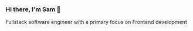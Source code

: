 ### Hi there, I'm Sam 👋 
Fullstack software engineer with a primary focus on Frontend development

<!--
**samtmorgan/samtmorgan** is a ✨ _special_ ✨ repository because its `README.md` (this file) appears on your GitHub profile.

Here are some ideas to get you started:

- 🔭 I’m currently working on ...
- 🌱 I’m currently learning ...
- 👯 I’m looking to collaborate on ...
- 🤔 I’m looking for help with ...
- 💬 Ask me about ...
- 📫 How to reach me: ...
- 😄 Pronouns: ...
- ⚡ Fun fact: ...


<div style={height:'50px'}>
  ![TypeScript](https://cdn.jsdelivr.net/gh/devicons/devicon/icons/typescript/typescript-original.svg)
</div>

-->
